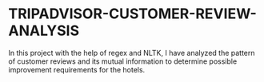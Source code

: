 # TRIPADVISOR-CUSTOMER-REVIEW-ANALYSIS
In this project with the help of regex and NLTK, I have analyzed the pattern of customer reviews and its mutual information to determine possible improvement requirements for the hotels. 
